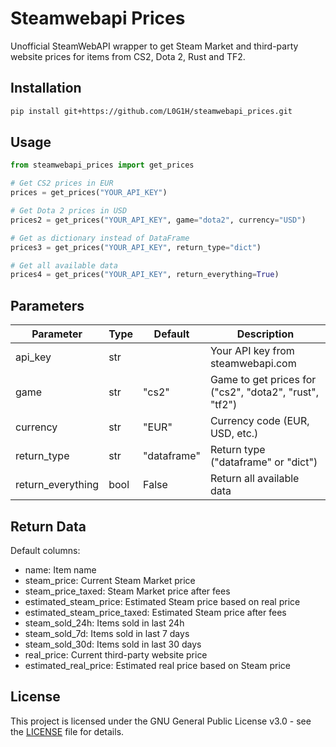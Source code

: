 # Steamwebapi Prices

Unofficial SteamWebAPI wrapper to get Steam Market and third-party website prices for items from CS2, Dota 2, Rust and TF2.

## Installation

```bash
pip install git+https://github.com/L0G1H/steamwebapi_prices.git
```

## Usage

```python
from steamwebapi_prices import get_prices

# Get CS2 prices in EUR
prices = get_prices("YOUR_API_KEY")

# Get Dota 2 prices in USD
prices2 = get_prices("YOUR_API_KEY", game="dota2", currency="USD")

# Get as dictionary instead of DataFrame
prices3 = get_prices("YOUR_API_KEY", return_type="dict")

# Get all available data
prices4 = get_prices("YOUR_API_KEY", return_everything=True)
```

## Parameters

| Parameter         | Type | Default     | Description                                            |
|-------------------|------|-------------|--------------------------------------------------------|
| api_key           | str  |             | Your API key from steamwebapi.com                      |
| game              | str  | "cs2"       | Game to get prices for ("cs2", "dota2", "rust", "tf2") |
| currency          | str  | "EUR"       | Currency code (EUR, USD, etc.)                         |
| return_type       | str  | "dataframe" | Return type ("dataframe" or "dict")                    |
| return_everything | bool | False       | Return all available data                              |

## Return Data

Default columns:
- name: Item name
- steam_price: Current Steam Market price
- steam_price_taxed: Steam Market price after fees
- estimated_steam_price: Estimated Steam price based on real price
- estimated_steam_price_taxed: Estimated Steam price after fees
- steam_sold_24h: Items sold in last 24h
- steam_sold_7d: Items sold in last 7 days
- steam_sold_30d: Items sold in last 30 days
- real_price: Current third-party website price
- estimated_real_price: Estimated real price based on Steam price

## License

This project is licensed under the GNU General Public License v3.0 - see the [LICENSE](LICENSE) file for details.
